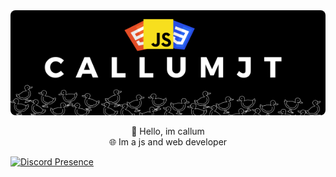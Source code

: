 

<img src="images/CallumJt.png" style="border-radius:8px;">

<p align="center">
  👋 Hello, im callum<br>
  🌐 Im a js and web developer<br>
</p>

[![Discord Presence](https://lanyard.cnrad.dev/api/529773171574833152)](https://discord.com/users/529773171574833152?borderRadius=99999px)
